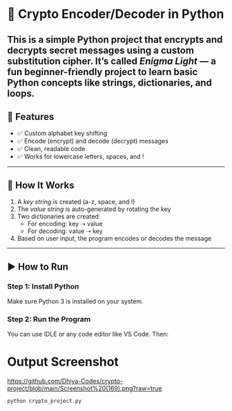 # 🔐 Crypto Encoder/Decoder in Python

This is a simple Python project that encrypts and decrypts secret messages using a custom substitution cipher. It’s called *Enigma Light* — a fun beginner-friendly project to learn basic Python concepts like strings, dictionaries, and loops.
---
## 📌 Features

- ✅ Custom alphabet key shifting
- ✅ Encode (encrypt) and decode (decrypt) messages
- ✅ Clean, readable code
- ✅ Works for lowercase letters, spaces, and !

---

## 🧠 How It Works

1. A *key string* is created (a-z, space, and !)
2. The *value string* is auto-generated by rotating the key
3. Two dictionaries are created:
   - For encoding: key ➝ value
   - For decoding: value ➝ key
4. Based on user input, the program encodes or decodes the message

---

## ▶ How to Run

### Step 1: Install Python
Make sure Python 3 is installed on your system.

### Step 2: Run the Program
You can use IDLE or any code editor like VS Code. Then:

# Output Screenshot
https://github.com/Dhiya-Codes/crypto-project/blob/main/Screenshot%20(169).png?raw=true

```bash
python crypto_project.py
